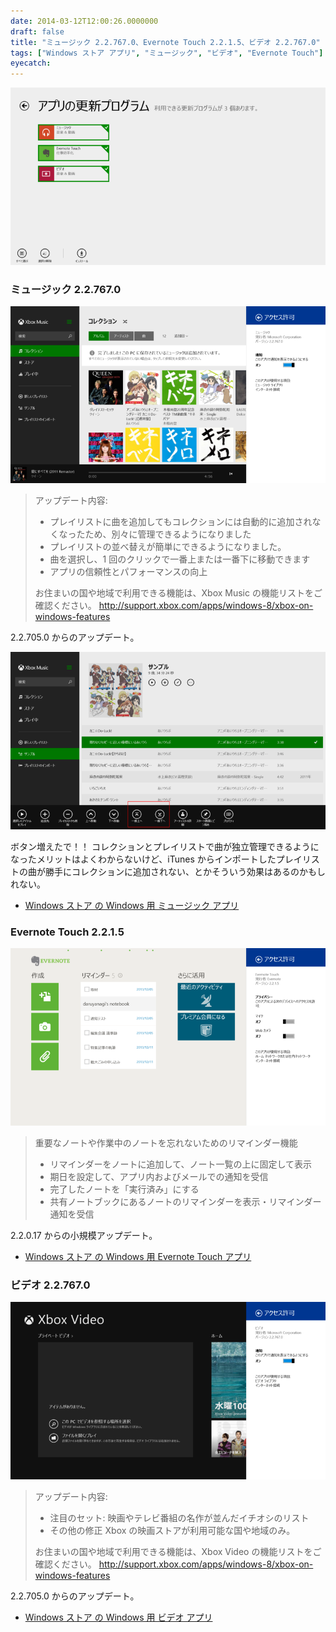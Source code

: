```yaml
---
date: 2014-03-12T12:00:26.0000000
draft: false
title: "ミュージック 2.2.767.0、Evernote Touch 2.2.1.5、ビデオ 2.2.767.0"
tags: ["Windows ストア アプリ", "ミュージック", "ビデオ", "Evernote Touch"]
eyecatch: 
---
```

<p><span itemscope itemtype="http://schema.org/Photograph"><img src="20140312114317.png" alt="f:id:daruyanagi:20140312114317p:plain" title="f:id:daruyanagi:20140312114317p:plain" class="hatena-fotolife" itemprop="image"></span><br />
</p>

<div class="section">
<h3>ミュージック 2.2.767.0</h3>
<p><span itemscope itemtype="http://schema.org/Photograph"><img src="20140312114755.png" alt="f:id:daruyanagi:20140312114755p:plain" title="f:id:daruyanagi:20140312114755p:plain" class="hatena-fotolife" itemprop="image"></span><br />
</p>

<blockquote>
<p>アップデート内容: </p>

<ul>
<li>プレイリストに曲を追加してもコレクションには自動的に追加されなくなったため、別々に管理できるようになりました</li>
<li>プレイリストの並べ替えが簡単にできるようになりました。</li>
<li>曲を選択し、1 回のクリックで一番上または一番下に移動できます</li>
<li>アプリの信頼性とパフォーマンスの向上</li>
</ul><p>お住まいの国や地域で利用できる機能は、Xbox Music の機能リストをご確認ください。 <a href="http://support.xbox.com/apps/windows-8/xbox-on-windows-features">http://support.xbox.com/apps/windows-8/xbox-on-windows-features</a></p>

</blockquote>
<p>2.2.705.0 からのアップデート。</p><p><span itemscope itemtype="http://schema.org/Photograph"><img src="20140312115208.png" alt="f:id:daruyanagi:20140312115208p:plain" title="f:id:daruyanagi:20140312115208p:plain" class="hatena-fotolife" itemprop="image"></span></p><p>ボタン増えたで！！ コレクションとプレイリストで曲が独立管理できるようになったメリットはよくわからないけど、iTunes からインポートしたプレイリストの曲が勝手にコレクションに追加されない、とかそういう効果はあるのかもしれない。</p>

<ul>
<li><a href="http://apps.microsoft.com/windows/ja-jp/app/music/16db93bf-8748-449a-96ba-e9ed3a5f872d">Windows &#x30B9;&#x30C8;&#x30A2; &#x306E; Windows &#x7528; &#x30DF;&#x30E5;&#x30FC;&#x30B8;&#x30C3;&#x30AF; &#x30A2;&#x30D7;&#x30EA;</a></li>
</ul>
</div>
<div class="section">
<h3>Evernote Touch 2.2.1.5</h3>
<p><span itemscope itemtype="http://schema.org/Photograph"><img src="20140312115409.png" alt="f:id:daruyanagi:20140312115409p:plain" title="f:id:daruyanagi:20140312115409p:plain" class="hatena-fotolife" itemprop="image"></span><br />
</p>

<blockquote>
<p>重要なノートや作業中のノートを忘れないためのリマインダー機能</p>

<ul>
<li>リマインダーをノートに追加して、ノート一覧の上に固定して表示 </li>
<li>期日を設定して、アプリ内およびメールでの通知を受信</li>
<li>完了したノートを「実行済み」にする</li>
<li>共有ノートブックにあるノートのリマインダーを表示・リマインダー通知を受信</li>
</ul>
</blockquote>
<p>2.2.0.17 からの小規模アップデート。</p>

<ul>
<li><a href="http://apps.microsoft.com/windows/ja-jp/app/evernote-touch/5aba7f8c-318f-42aa-9590-b1fc31e5cba6">Windows &#x30B9;&#x30C8;&#x30A2; &#x306E; Windows &#x7528; Evernote Touch &#x30A2;&#x30D7;&#x30EA;</a></li>
</ul>
</div>
<div class="section">
<h3>ビデオ 2.2.767.0</h3>
<p><span itemscope itemtype="http://schema.org/Photograph"><img src="20140312115549.png" alt="f:id:daruyanagi:20140312115549p:plain" title="f:id:daruyanagi:20140312115549p:plain" class="hatena-fotolife" itemprop="image"></span><br />
</p>

<blockquote>
<p>アップデート内容: </p>

<ul>
<li>注目のセット: 映画やテレビ番組の名作が並んだイチオシのリスト</li>
<li>その他の修正 Xbox の映画ストアが利用可能な国や地域のみ。</li>
</ul><p>お住まいの国や地域で利用できる機能は、Xbox Video の機能リストをご確認ください。 <a href="http://support.xbox.com/apps/windows-8/xbox-on-windows-features">http://support.xbox.com/apps/windows-8/xbox-on-windows-features</a></p>

</blockquote>
<p>2.2.705.0 からのアップデート。</p>

<ul>
<li><a href="http://apps.microsoft.com/windows/ja-jp/app/video/64b22df1-5a9c-4c88-aa1f-42cefaf8b281">Windows &#x30B9;&#x30C8;&#x30A2; &#x306E; Windows &#x7528; &#x30D3;&#x30C7;&#x30AA; &#x30A2;&#x30D7;&#x30EA;</a></li>
</ul>
</div>